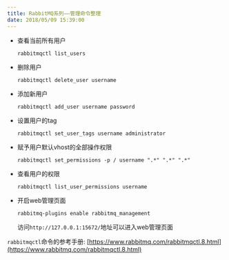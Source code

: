 ```yaml
---
title: RabbitMQ系列——管理命令整理
date: 2018/05/09 15:39:00
---
```


- 查看当前所有用户

    `rabbitmqctl list_users`
    
- 删除用户

    `rabbitmqctl delete_user username`
    <!-- more -->
- 添加新用户

    `rabbitmqctl add_user username password`

- 设置用户的tag

    `rabbitmqctl set_user_tags username administrator`

- 赋予用户默认vhost的全部操作权限

    `rabbitmqctl set_permissions -p / username ".*" ".*" ".*"`

- 查看用户的权限

    `rabbitmqctl list_user_permissions username`

- 开启web管理页面

    `rabbitmq-plugins enable rabbitmq_management`
    
    访问`http://127.0.0.1:15672/`地址可以进入web管理页面

`rabbitmqctl`命令的参考手册: [https://www.rabbitmq.com/rabbitmqctl.8.html](https://www.rabbitmq.com/rabbitmqctl.8.html)


